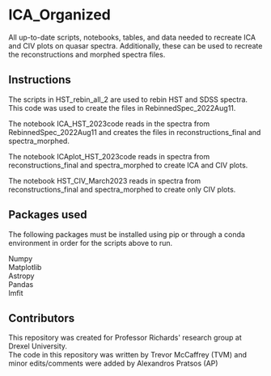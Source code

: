 # ICA_Organized
All up-to-date scripts, notebooks, tables, and data needed to recreate ICA and CIV plots on quasar spectra. Additionally, these can be used to recreate the reconstructions and morphed spectra files.  

## Instructions

The scripts in HST_rebin_all_2 are used to rebin HST and SDSS spectra. This code was used 
to create the files in RebinnedSpec_2022Aug11.  

The notebook ICA_HST_2023code reads in the spectra from RebinnedSpec_2022Aug11 and creates the files in reconstructions_final and spectra_morphed.   

The notebook ICAplot_HST_2023code reads in spectra from reconstructions_final and spectra_morphed to create ICA and CIV plots.  

The notebook HST_CIV_March2023 reads in spectra from reconstructions_final and spectra_morphed to create only CIV plots.

## Packages used

The following packages must be installed using pip or through a conda environment in order for the scripts above to run.   

Numpy  
Matplotlib  
Astropy  
Pandas  
lmfit  

## Contributors

This repository was created for Professor Richards' research group at Drexel University.  
The code in this repository was written by Trevor McCaffrey (TVM) and minor edits/comments were added by Alexandros Pratsos (AP)